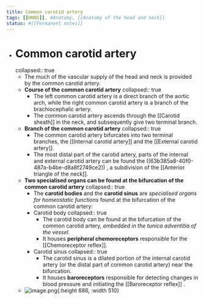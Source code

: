 ```yaml
---
title: Common carotid artery
tags: [[HNNS]], #Anatomy, [[Anatomy of the head and neck]]
status: #[[Permanent notes]] 
---
```


- # Common carotid artery
  collapsed:: true
	- The much of the vascular supply of the head and neck is provided by the common carotid artery.
	- **Course of the common carotid artery**
	  collapsed:: true
		- The left common carotid artery is a direct branch of the aortic arch, while the right common carotid artery is a branch of the brachiocephalic artery.
		- The common carotid artery ascends through the [[Carotid sheath]] in the neck, and subsequently give two terminal branch.
	- **Branch of the common carotid artery**
	  collapsed:: true
		- The common carotid artery bifurcates into two terminal branches, the [[Internal carotid artery]] and the [[External carotid artery]].
		- The most distal part of the carotid artery, parts of the internal and external carotid artery can be found the ((63b385a8-40f0-487a-b4be-d8a8f2749ce2)) , a subdivision of the [[Anterior triangle of the neck]].
	- **Two specialised organs can be found at the bifurcation of the common carotid artery**
	  collapsed:: true
		- The **carotid bodies** and the **carotid sinus** are *specialised organs for homeostatic functions* found at the bifurcation of the common carotid artery:
		- Carotid body
		  collapsed:: true
			- The carotid body can be found at the bifurcation of the common carotid artery, *embedded in the tunica adventitia of the vessel*.
			- It houses **peripheral chemoreceptors** responsible for the [[Chemoreceptor reflex]].
		- Carotid sinus
		  collapsed:: true
			- The carotid sinus is a dilated portion of the internal carotid artery (or the distal part of common carotid artery) near the bifurcation.
			- It houses **baroreceptors** responsible for detecting changes in blood pressure and initiating the [[Baroreceptor reflex]] .
	- ![image.png](../assets/image_1672986529462_0.png){:height 686, :width 510}